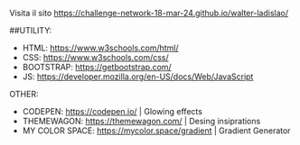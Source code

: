 Visita il sito https://challenge-network-18-mar-24.github.io/walter-ladislao/

##UTILITY:

- HTML: https://www.w3schools.com/html/
- CSS: https://www.w3schools.com/css/
- BOOTSTRAP: https://getbootstrap.com/
- JS: https://developer.mozilla.org/en-US/docs/Web/JavaScript


OTHER:
- CODEPEN: https://codepen.io/ | Glowing effects
- THEMEWAGON: https://themewagon.com/ | Desing insiprations
- MY COLOR SPACE: https://mycolor.space/gradient | Gradient Generator